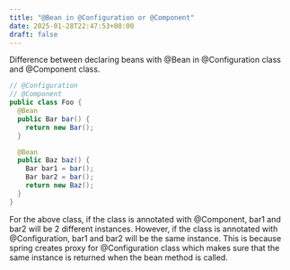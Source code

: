 ```yaml
---
title: "@Bean in @Configuration or @Component"
date: 2025-01-28T22:47:53+08:00
draft: false
---
```


Difference between declaring beans with @Bean in @Configuration class and @Component class.

```java
// @Configuration
// @Component
public class Foo {
  @Bean
  public Bar bar() {
    return new Bar();
  }

  @Bean
  public Baz baz() {
    Bar bar1 = bar();
    Bar bar2 = bar();
    return new Baz();
  }
}
```

For the above class, if the class is annotated with @Component, bar1 and bar2 will be 2 different instances. However, if the class is annotated with @Configuration, bar1 and bar2 will be the same instance. This is because spring creates proxy for @Configuration class which makes sure that the same instance is returned when the bean method is called.
